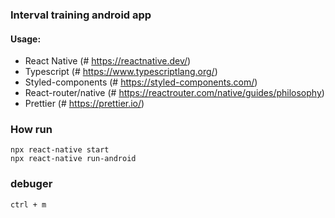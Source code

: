### Interval training android app

#### Usage:

- React Native (# https://reactnative.dev/)
- Typescript (# https://www.typescriptlang.org/)
- Styled-components (# https://styled-components.com/)
- React-router/native (# https://reactrouter.com/native/guides/philosophy)
- Prettier (# https://prettier.io/)

### How run

```
npx react-native start
npx react-native run-android
```

### debuger

```
ctrl + m
```
